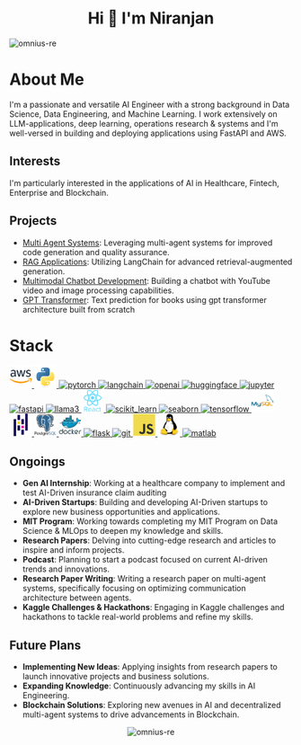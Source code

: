 <h1 align="center">Hi 👋 I'm Niranjan</h1>

<p align="left"> <img src="https://komarev.com/ghpvc/?username=omnius-re&label=Profile%20views&color=0e75b6&style=flat" alt="omnius-re" /> </p>

# About Me

I'm a passionate and versatile AI Engineer with a strong background in Data Science, Data Engineering, and Machine Learning. I work extensively on LLM-applications, deep learning, operations research & systems and I'm well-versed in building and deploying applications using FastAPI and AWS.

## Interests
I'm particularly interested in the applications of AI in Healthcare, Fintech, Enterprise and Blockchain.

## Projects

- [Multi Agent Systems](https://github.com/omnius-re/Multi-Agent-System): Leveraging multi-agent systems for improved code generation and quality assurance.
- [RAG Applications](https://github.com/omnius-re/RAG-Applications): Utilizing LangChain for advanced retrieval-augmented generation.
- [Multimodal Chatbot Development](https://github.com/omnius-re/Llama3-Discord-Chatbot): Building a chatbot with YouTube video and image processing capabilities.
- [GPT Transformer](https://github.com/omnius-re/GPT-Text-Generator): Text prediction for books using gpt transformer architecture built from scratch

<p align="left">
</p>

# Stack
<p align="left"> <a href="https://aws.amazon.com" target="_blank" rel="noreferrer"> <img src="https://raw.githubusercontent.com/devicons/devicon/master/icons/amazonwebservices/amazonwebservices-original-wordmark.svg" alt="aws" width="40" height="40"/> </a>
    <a href="https://www.python.org" target="_blank" rel="noreferrer"> <img src="https://raw.githubusercontent.com/devicons/devicon/master/icons/python/python-original.svg" alt="python" width="40" height="40"/> </a> 
  <a href="https://pytorch.org/" target="_blank" rel="noreferrer"> <img src="https://www.vectorlogo.zone/logos/pytorch/pytorch-icon.svg" alt="pytorch" width="40" height="40"/> </a> 
   <a href="https://www.langchain.com/" target="_blank" rel="noreferrer"> <img src="https://avatars.githubusercontent.com/u/126733545?v=4" alt="langchain" width="40" height="40"/> </a>
   <a href="https://platform.openai.com/docs/overview" target="_blank" rel="noreferrer"> <img src="https://play-lh.googleusercontent.com/8XCwpfWc9YkehwhrhoID6PGhs5SaSJoocS0oTBA8EsGFGLrj32oIYu5UKsIO7wdU1PQZ" alt="openai" width="40" height="40"/> </a>
  <a href="https://huggingface.co/" target="_blank" rel="noreferrer"> <img src="https://workable-application-form.s3.amazonaws.com/advanced/production/61557f91d9510741dc62e7f8/c3635b59-a3d2-444a-b636-a9d0061dcdde" alt="huggingface" width="40" height="40"/> </a>
  <a href="https://jupyter.org/" target="_blank" rel="noreferrer"> <img src="https://th.bing.com/th/id/OIP.iw69sZA-XFcXF0mlOWAEugHaHa?rs=1&pid=ImgDetMain" alt="jupyter" width="40" height="40"/> </a>
  <a href="https://fastapi.tiangolo.com/" target="_blank" rel="noreferrer"> <img src="https://gitlab.com/uploads/-/system/project/avatar/56447056/png-transparent-fastapi-hd-logo-thumbnail.png" alt="fastapi" width="40" height="40"/> </a>
     <a href="https://cloud.google.com/vertex-ai/generative-ai/docs/multimodal/overview" target="_blank" rel="noreferrer"> <img src="https://encrypted-tbn0.gstatic.com/images?q=tbn:ANd9GcRPD9SrZSFmhDqDOkB6ewFFHjo_tXR8XSjU5g&s" alt="llama3" width="40" height="40"/> </a>
  <a href="https://reactjs.org/" target="_blank" rel="noreferrer"> <img src="https://raw.githubusercontent.com/devicons/devicon/master/icons/react/react-original-wordmark.svg" alt="react" width="40" height="40"/> </a> 
  <a href="https://scikit-learn.org/" target="_blank" rel="noreferrer"> <img src="https://upload.wikimedia.org/wikipedia/commons/0/05/Scikit_learn_logo_small.svg" alt="scikit_learn" width="40" height="40"/> </a> <a href="https://seaborn.pydata.org/" target="_blank" rel="noreferrer"> <img src="https://seaborn.pydata.org/_images/logo-mark-lightbg.svg" alt="seaborn" width="40" height="40"/> </a> 
  <a href="https://www.tensorflow.org" target="_blank" rel="noreferrer"> <img src="https://www.vectorlogo.zone/logos/tensorflow/tensorflow-icon.svg" alt="tensorflow" width="40" height="40"/> </a>
    <a href="https://www.mysql.com/" target="_blank" rel="noreferrer"> <img src="https://raw.githubusercontent.com/devicons/devicon/master/icons/mysql/mysql-original-wordmark.svg" alt="mysql" width="40" height="40"/> </a> 
  <a href="https://pandas.pydata.org/" target="_blank" rel="noreferrer"> <img src="https://raw.githubusercontent.com/devicons/devicon/2ae2a900d2f041da66e950e4d48052658d850630/icons/pandas/pandas-original.svg" alt="pandas" width="40" height="40"/> </a> 
  <a href="https://www.postgresql.org" target="_blank" rel="noreferrer"> <img src="https://raw.githubusercontent.com/devicons/devicon/master/icons/postgresql/postgresql-original-wordmark.svg" alt="postgresql" width="40" height="40"/> </a> 
<a href="https://www.docker.com/" target="_blank" rel="noreferrer"> <img src="https://raw.githubusercontent.com/devicons/devicon/master/icons/docker/docker-original-wordmark.svg" alt="docker" width="40" height="40"/> </a>
  <a href="https://flask.palletsprojects.com/" target="_blank" rel="noreferrer"> <img src="https://www.vectorlogo.zone/logos/pocoo_flask/pocoo_flask-icon.svg" alt="flask" width="40" height="40"/> </a> 
  <a href="https://git-scm.com/" target="_blank" rel="noreferrer"> <img src="https://www.vectorlogo.zone/logos/git-scm/git-scm-icon.svg" alt="git" width="40" height="40"/> </a> 
  <a href="https://developer.mozilla.org/en-US/docs/Web/JavaScript" target="_blank" rel="noreferrer"> <img src="https://raw.githubusercontent.com/devicons/devicon/master/icons/javascript/javascript-original.svg" alt="javascript" width="40" height="40"/> </a> 
  <a href="https://www.linux.org/" target="_blank" rel="noreferrer"> <img src="https://raw.githubusercontent.com/devicons/devicon/master/icons/linux/linux-original.svg" alt="linux" width="40" height="40"/> </a> <a href="https://www.mathworks.com/" target="_blank" rel="noreferrer"> <img src="https://upload.wikimedia.org/wikipedia/commons/2/21/Matlab_Logo.png" alt="matlab" width="40" height="40"/> </a> 


</p>

## Ongoings

- **Gen AI Internship**: Working at a healthcare company to implement and test AI-Driven insurance claim auditing
- **AI-Driven Startups**: Building and developing AI-Driven startups to explore new business opportunities and applications.
- **MIT Program**: Working towards completing my MIT Program on Data Science & MLOps to deepen my knowledge and skills.
- **Research Papers**: Delving into cutting-edge research and articles to inspire and inform projects.
- **Podcast**: Planning to start a podcast focused on current AI-driven trends and innovations.
- **Research Paper Writing**: Writing a research paper on multi-agent systems, specifically focusing on optimizing communication architecture between agents.
- **Kaggle Challenges & Hackathons**: Engaging in Kaggle challenges and hackathons to tackle real-world problems and refine my skills.


## Future Plans

- **Implementing New Ideas**: Applying insights from research papers to launch innovative projects and business solutions.
- **Expanding Knowledge**: Continuously advancing my skills in AI Engineering.
- **Blockchain Solutions**: Exploring new avenues in AI and decentralized multi-agent systems to drive advancements in Blockchain.

<p align="center">
  <img src="https://github-readme-streak-stats.herokuapp.com/?user=omnius-re&" alt="omnius-re" />
</p>

